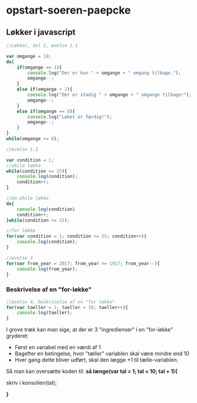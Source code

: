 # opstart-soeren-paepcke
## Løkker i javascript

```javascript
//Løkker, del 1, øvelse 1.1

var omgange = 10;
do{
    if(omgange == 1){
        console.log("Der er kun " + omgange + " omgang tilbage.");
        omgange--;
    }
    else if(omgange > 1){
        console.log("Der er stadig " + omgange + " omgange tilbage!");
        omgange--;
    }
    else if(omgange == 0){
        console.log("Løbet er færdig!");
        omgange--;
    }
}
while(omgange >= 0);

//øvelse 1.2

var condition = 1;
//while løkke
while(condition <= 25){
    console.log(condition);
    condition++;
}

//do.while løkke
do{
    console.log(condition)
    condition++;
}while(condition <= 25);

//for løkke
for(var condition = 1; condition <= 25; condition++){
    console.log(condition);
}

//øvelse 3
for(var from_year = 2017; from_year >= 1917; from_year--){
    console.log(from_year);
}
```

### Beskrivelse af en "for-løkke"

```javascript
//øvelse 4, beskrivelse af en "for løkke"
for(var taeller = 1; taeller < 10; taeller++){
    console.log(taeller);
}
```
I grove træk kan man sige, at der er 3 "ingredienser" i en "for-løkke" gryderet:

* Først en variabel med en værdi af 1
* Bagefter en betingelse, hvor "tæller" variablen skal være mindre end 10
* Hver gang dette bliver udført, skal den lægge +1 til tælle-variablen.

Så man kan oversætte koden til:
**så længe(var tal = 1; tal < 10; tal + 1){**

skriv i konsollen(tal);
    
**}**
